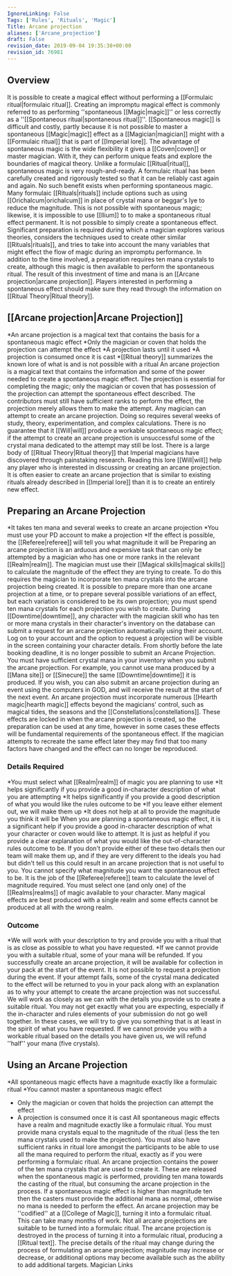 ```yaml
---
IgnoreLinking: False
Tags: ['Rules', 'Rituals', 'Magic']
Title: Arcane projection
aliases: ['Arcane_projection']
draft: False
revision_date: 2019-09-04 19:35:38+00:00
revision_id: 76981
---
```


## Overview
It is possible to create a magical effect without performing a [[Formulaic ritual|formulaic ritual]]. Creating an impromptu magical effect is commonly referred to as performing ''spontaneous [[Magic|magic]]'' or less correctly as a ''[[Spontaneous ritual|spontaneous ritual]]''. [[Spontaneous magic]] is difficult and costly, partly because it is not possible to master a spontaneous [[Magic|magic]] effect as a [[Magician|magician]] might with a [[Formulaic ritual]] that is part of [[Imperial lore]]. The advantage of spontaneous magic is the wide flexibility it gives a [[Coven|coven]] or master magician. With it, they can perform unique feats and explore the boundaries of magical theory.
Unlike a formulaic [[Ritual|ritual]], spontaneous magic is very rough-and-ready. A formulaic ritual has been carefully created and rigorously tested so that it can be reliably cast again and again. No such benefit exists when performing spontaneous magic. Many formulaic [[Rituals|rituals]] include options such as using [[Orichalcum|orichalcum]] in place of crystal mana or beggar's lye to reduce the magnitude. This is not possible with spontaneous magic; likewise, it is impossible to use [[Ilium]] to to make a spontaneous ritual effect permanent.
It is not possible to simply create a spontaneous effect. Significant preparation is required during which a magician explores various theories, considers the techniques used to create other similar [[Rituals|rituals]], and tries to take into account the many variables that might effect the flow of magic during an impromptu performance. In addition to the time involved, a preparation requires ten mana crystals to create, although this magic is then available to perform the spontaneous ritual. The result of this investment of time and mana is an [[Arcane projection|arcane projection]].
Players interested in performing a spontaneous effect should make sure they read through the information on [[Ritual Theory|Ritual theory]].
## [[Arcane projection|Arcane Projection]]
*An arcane projection is a magical text that contains the basis for a spontaneous magic effect
*Only the magician or coven that holds the projection can attempt the effect
*A projection lasts until it used
*A projection is consumed once it is cast
*[[Ritual theory]] summarizes the known lore of what is and is not possible with a ritual
An arcane projection is a magical text that contains the information and some of the power needed to create a spontaneous magic effect. The projection is essential for completing the magic; only the magician or coven that has possession of the projection can attempt the spontaneous effect described. The contributors must still have sufficient ranks to perform the effect, the projection merely allows them to make the attempt.
Any magician can attempt to create an arcane projection. Doing so requires several weeks of study, theory, experimentation, and complex calculations. There is no guarantee that it [[Will|will]] produce a workable spontaneous magic effect; if the attempt to create an arcane projection is unsuccessful some of the crystal mana dedicated to the attempt may still be lost. 
There is a large body of [[Ritual Theory|Ritual theory]] that Imperial magicians have discovered through painstaking research. Reading this lore [[Will|will]] help any player who is interested in discussing or creating an arcane projection. It is often easier to create an arcane projection that is similar to existing rituals already described in [[Imperial lore]] than it is to create an entirely new effect.
## Preparing an Arcane Projection
*It takes ten mana and several weeks to create an arcane projection
*You must use your PD account to make a projection
*If the effect is possible, the [[Referee|referee]] will tell you what magnitude it will be
Preparing an arcane projection is an arduous and expensive task that can only be attempted by
a magician who has one or more ranks in the relevant [[Realm|realm]]. The magician must use their [[Magical skills|magical skills]] to calculate the magnitude of the effect they are trying to create. To do this requires the magician to incorporate ten mana crystals into the arcane projection being created.
It is possible to prepare more than one arcane projection at a time, or to prepare several possible variations of an effect, but each variation is considered to be its own projection; you must spend ten mana crystals for each projection you wish to create.
During [[Downtime|downtime]], any character with the magician skill who has ten or more mana crystals in their character's inventory on the database can submit a request for an arcane projection automatically using their account. Log on to your account and the option to request a projection will be visible in the screen containing your character details. From shortly before the late booking deadline, it is no longer possible to submit an Arcane Projection. You must have sufficient crystal mana in your inventory when you submit the arcane projection. For example, you cannot use mana produced by a [[Mana site]] or [[Sinecure]] the same [[Downtime|downtime]] it is produced.
If you wish, you can also submit an arcane projection during an event using the computers in GOD, and will receive the result at the start of the next event.
An arcane projection must incorporate numerous [[Hearth magic|hearth magic]] effects beyond the magicians' control, such as magical tides, the seasons and the [[Constellations|constellations]]. These effects are locked in when the arcane projection is created, so the preparation can be used at any time, however in some cases these effects will be fundamental requirements of the spontaneous effect. If the magician attempts to recreate the same effect later they may find that too many factors have changed and the effect can no longer be reproduced.
### Details Required
*You must select what [[Realm|realm]] of magic you are planning to use
*It helps significantly if you provide a good in-character description of what you are attempting
*It helps significantly if you provide a good description of what you would like the rules outcome to be
*If you leave either element out, we will make them up
*It does not help at all to provide the magnitude you think it will be
When you are planning a spontaneous magic effect, it is a significant help if you provide a good in-character description of what your character or coven would like to attempt. It is just as helpful if you provide a clear explanation of what you would like the out-of-character rules outcome to be. If you don't provide either of these two details then our team will make them up, and if they are very different to the ideals you had but didn't tell us this could result in an arcane projection that is not useful to you.
You cannot specify what magnitude you want the spontaneous effect to be. It is the job of the [[Referee|referee]] team to calculate the level of magnitude required. You must select one (and only one) of the [[Realms|realms]] of magic available to your character. Many magical effects are best produced with a single realm and some effects cannot be produced at all with the wrong realm.
### Outcome
*We will work with your description to try and provide you with a ritual that is as close as possible to what you have requested.
*If we cannot provide you with a suitable ritual, some of your mana will be refunded.
If you successfully create an arcane projection, it will be available for collection in your pack at the start of the event. It is not possible to request a projection during the event. If your attempt fails, some of the crystal mana dedicated to the effect will be returned to you in your pack along with an explanation as to why your attempt to create the arcane projection was not successful.
We will work as closely as we can with the details you provide us to create a suitable ritual. You may not get exactly what you are expecting, especially if the in-character and rules elements of your submission do not go well together. In these cases, we will try to give you something that is at least in the spirit of what you have requested. If we cannot provide you with a workable ritual based on the details you have given us, we will refund ''half'' your mana (five crystals).
## Using an Arcane Projection
*All spontaneous magic effects have a magnitude exactly like a formulaic ritual
*You cannot master a spontaneous magic effect
* Only the magician or coven that holds the projection can attempt the effect
* A projection is consumed once it is cast
All spontaneous magic effects have a realm and magnitude exactly like a formulaic ritual. You must provide mana crystals equal to the magnitude of the ritual (less the ten mana crystals used to make the projection). You must also have sufficient ranks in ritual lore amongst the participants to be able to use all the mana required to perform the ritual, exactly as if you were performing a formulaic ritual.
An arcane projection contains the power of the ten mana crystals that are used to create it. These are released when the spontaneous magic is performed, providing ten mana towards the casting of the ritual, but consuming the arcane projection in the process. If a spontaneous magic effect is higher than magnitude ten then the casters must provide the additional mana as normal, otherwise no mana is needed to perform the effect.
An arcane projection may be ''codified'' at a [[College of Magic]], turning it into a formulaic ritual. This can take many months of work. Not all arcane projections are suitable to be turned into a formulaic ritual. The arcane projection is destroyed in the process of turning it into a formulaic ritual, producing a [[Ritual text]]. The precise details of the ritual may change during the process of formulating an arcane projection; magnitude may increase or decrease, or additional options may become available such as the ability to add additional targets.
Magician Links